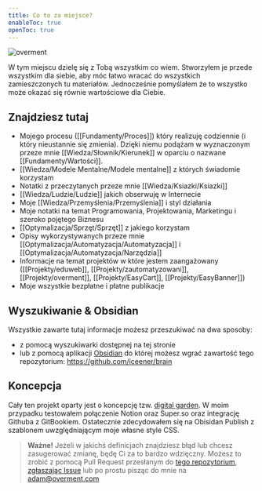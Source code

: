```yaml
---
title: Co to za miejsce?
enableToc: true
openToc: true
---
```


![overment](https://space.overment.com/overment/overment.png)

W tym miejscu dzielę się z Tobą wszystkim co wiem. Stworzyłem je przede wszystkim dla siebie, aby móc łatwo wracać do wszystkich zamieszczonych tu materiałów. Jednocześnie pomyślałem że to wszystko może okazać się równie wartościowe dla Ciebie.

## Znajdziesz tutaj

* Mojego procesu ([[Fundamenty/Proces]]) który realizuję codziennie \(i który nieustannie się zmienia\). Dzięki niemu podążam w wyznaczonym przeze mnie [[Wiedza/Słownik/Kierunek]] w oparciu o nazwane [[Fundamenty/Wartości]].
* [[Wiedza/Modele Mentalne/Modele mentalne]] z których świadomie korzystam
* Notatki z przeczytanych przeze mnie [[Wiedza/Ksiazki/Ksiazki]]
* [[Wiedza/Ludzie/Ludzie]] jakich obserwuję w Internecie
* Moje [[Wiedza/Przemyślenia/Przemyślenia]] i styl działania
* Moje notatki na temat Programowania, Projektowania, Marketingu i szeroko pojętego Biznesu
* [[Optymalizacja/Sprzęt/Sprzęt]] z jakiego korzystam
* Opisy wykorzystywanych przeze mnie [[Optymalizacja/Automatyzacja/Automatyzacja]] i [[Optymalizacja/Automatyzacja/Narzędzia]]
* Informacje na temat projektów w które jestem zaangażowany ([[Projekty/eduweb]], [[Projekty/zautomatyzowani]], [[Projekty/overment]], [[Projekty/EasyCart]], [[Projekty/EasyBanner]])
* Moje wszystkie bezpłatne i płatne publikacje

## Wyszukiwanie & Obsidian

Wszystkie zawarte tutaj informacje możesz przeszukiwać na dwa sposoby:
- z pomocą wyszukiwarki dostępnej na tej stronie
- lub z pomocą aplikacji [Obsidian](https://obsidian.md/) do której możesz wgrać zawartość tego repozytorium: https://github.com/iceener/brain

## Koncepcja

Cały ten projekt oparty jest o koncepcję tzw. [digital garden](https://joelhooks.com/digital-garden). W moim przypadku testowałem połączenie Notion oraz Super.so oraz integrację Githuba z GitBookiem. Ostatecznie zdecydowałem się na Obisidan Publish z szablonem uwzględniającym moje własne style CSS. 

> **Ważne!** Jeżeli w jakichś definicjach znajdziesz błąd lub chcesz zasugerować zmianę, będę Ci za to bardzo wdzięczny. Możesz to zrobić z pomocą Pull Request przesłanym do [tego repozytorium](https://github.com/iceener/brain), [zgłaszając Issue](https://github.com/iceener/brain/issues/new) lub po prostu pisząc do mnie na adam@overment.com
